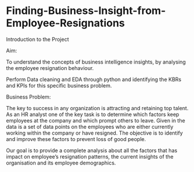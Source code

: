 # Finding-Business-Insight-from-Employee-Resignations
Introduction to the Project


Aim: 

To understand the concepts of business intelligence insights, by analysing the employee resignation behaviour.

Perform Data cleaning and EDA through python and identifying the KBRs and KPIs for this specific business problem.

Business Problem: 

The key to success in any organization is attracting and retaining top talent. As an HR analyst one of the key task is to determine which factors keep employees at the company and which prompt others to leave. Given in the data is a set of data points on the employees who are either currently working within the company or have resigned. The objective is to identify and improve these factors to prevent loss of good people.

Our goal is to provide a complete analysis about all the factors that has impact on employee’s resignation patterns, the current insights of the organisation and its employee demographics.
